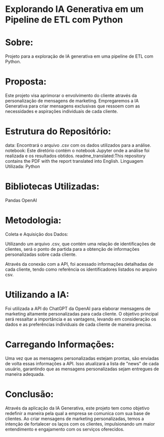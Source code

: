 # Explorando IA Generativa em um Pipeline de ETL com Python

# Sobre:
Projeto para a exploração de IA generativa em uma pipeline de ETL com Python.

# Proposta:
Este projeto visa aprimorar o envolvimento do cliente através da personalização de mensagens de marketing. Empregaremos a IA Generativa para criar mensagens exclusivas que ressoem com as necessidades e aspirações individuais de cada cliente.

# Estrutura do Repositório:
data: Encontrará o arquivo .csv com os dados utilizados para a análise.
notebook: Este diretório contém o notebook Jupyter onde a análise foi realizada e os resultados obtidos.
readme_translated:This repository contains the PDF with the report translated into English.
Linguagem Utilizada:
Python

# Bibliotecas Utilizadas:
Pandas OpenAI

# Metodologia:
Coleta e Aquisição dos Dados:

Utilizando um arquivo .csv, que contém uma relação de identificações de clientes, será o ponto de partida para a obtenção de informações personalizadas sobre cada cliente.

Através da conexão com a API, foi acessado informações detalhadas de cada cliente, tendo como referência os identificadores listados no arquivo csv.

# Utilizando a IA:

Foi utilizada a API do ChatGPT da OpenAI para elaborar mensagens de marketing altamente personalizadas para cada cliente. O objetivo principal será ressaltar a importância e as vantagens, levando em consideração os dados e as preferências individuais de cada cliente de maneira precisa.

#  Carregando Informações:

Uma vez que as mensagens personalizadas estejam prontas, são enviadas de volta essas informações a API. Isso atualizará a lista de "news" de cada usuário, garantindo que as mensagens personalizadas sejam entregues de maneira adequada.

# Conclusão:
Através da aplicação da IA Generativa, este projeto tem como objetivo redefinir a maneira pela qual a empresa se comunica com sua base de clientes. Ao criar mensagens de marketing personalizadas, temos a intenção de fortalecer os laços com os clientes, impulsionando um maior entendimento e engajamento com os serviços oferecidos.
